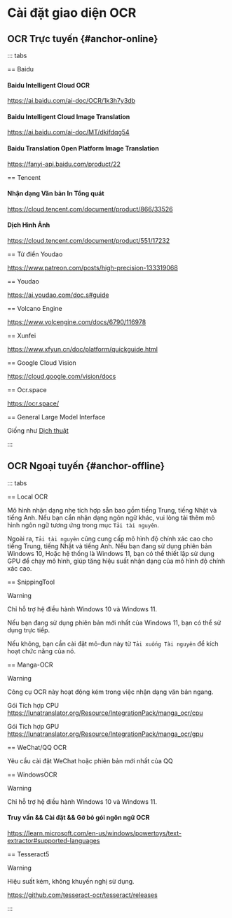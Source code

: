 # Cài đặt giao diện OCR

## OCR Trực tuyến {#anchor-online}

::: tabs

== Baidu

#### Baidu Intelligent Cloud OCR

https://ai.baidu.com/ai-doc/OCR/1k3h7y3db

#### Baidu Intelligent Cloud Image Translation

https://ai.baidu.com/ai-doc/MT/dkifdqg54

#### Baidu Translation Open Platform Image Translation

https://fanyi-api.baidu.com/product/22

== Tencent

#### Nhận dạng Văn bản In Tổng quát

https://cloud.tencent.com/document/product/866/33526

#### Dịch Hình Ảnh

https://cloud.tencent.com/document/product/551/17232

== Từ điển Youdao

https://www.patreon.com/posts/high-precision-133319068

== Youdao

https://ai.youdao.com/doc.s#guide

== Volcano Engine

https://www.volcengine.com/docs/6790/116978

== Xunfei

https://www.xfyun.cn/doc/platform/quickguide.html

== Google Cloud Vision

https://cloud.google.com/vision/docs

== Ocr.space

https://ocr.space/

== General Large Model Interface

Giống như [Dịch thuật](/en/guochandamoxing.html)

:::

## OCR Ngoại tuyến {#anchor-offline}

::: tabs

== Local OCR

Mô hình nhận dạng nhẹ tích hợp sẵn bao gồm tiếng Trung, tiếng Nhật và tiếng Anh. Nếu bạn cần nhận dạng ngôn ngữ khác, vui lòng tải thêm mô hình ngôn ngữ tương ứng trong mục `Tải tài nguyên`.  

Ngoài ra, `Tải tài nguyên` cũng cung cấp mô hình độ chính xác cao cho tiếng Trung, tiếng Nhật và tiếng Anh. Nếu bạn đang sử dụng phiên bản Windows 10, Hoặc hệ thống là Windows 11, bạn có thể thiết lập sử dụng GPU để chạy mô hình, giúp tăng hiệu suất nhận dạng của mô hình độ chính xác cao.  

== SnippingTool

>[!WARNING]
>Chỉ hỗ trợ hệ điều hành Windows 10 và Windows 11.

Nếu bạn đang sử dụng phiên bản mới nhất của Windows 11, bạn có thể sử dụng trực tiếp.

Nếu không, bạn cần cài đặt mô-đun này từ `Tải xuống Tài nguyên` để kích hoạt chức năng của nó.

== Manga-OCR

>[!WARNING]
>Công cụ OCR này hoạt động kém trong việc nhận dạng văn bản ngang.

Gói Tích hợp CPU https://lunatranslator.org/Resource/IntegrationPack/manga_ocr/cpu

Gói Tích hợp GPU https://lunatranslator.org/Resource/IntegrationPack/manga_ocr/gpu

== WeChat/QQ OCR

Yêu cầu cài đặt WeChat hoặc phiên bản mới nhất của QQ

== WindowsOCR

>[!WARNING]
>Chỉ hỗ trợ hệ điều hành Windows 10 và Windows 11.

#### Truy vấn && Cài đặt && Gỡ bỏ gói ngôn ngữ OCR  

https://learn.microsoft.com/en-us/windows/powertoys/text-extractor#supported-languages

== Tesseract5

>[!WARNING]
>Hiệu suất kém, không khuyến nghị sử dụng.

https://github.com/tesseract-ocr/tesseract/releases

:::